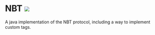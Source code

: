 # NBT [![](https://jitpack.io/v/dckg/NBT.svg)](https://jitpack.io/#dckg/NBT)
A java implementation of the NBT protocol, including a way to implement custom tags.
